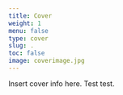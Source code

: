 ```yaml
---
title: Cover
weight: 1
menu: false
type: cover
slug: .
toc: false
image: coverimage.jpg
---
```


Insert cover info here. Test test.
